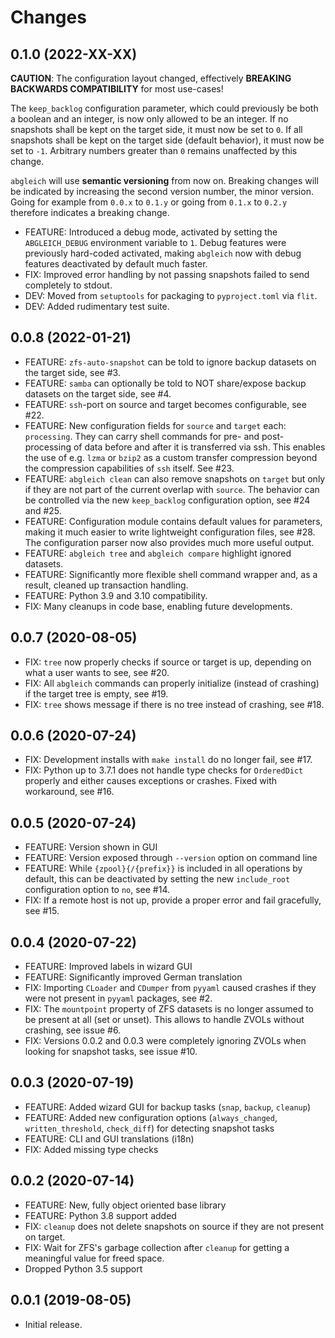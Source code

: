 # Changes

## 0.1.0 (2022-XX-XX)

**CAUTION**: The configuration layout changed, effectively **BREAKING BACKWARDS COMPATIBILITY** for most use-cases!

The `keep_backlog` configuration parameter, which could previously be both a boolean and an integer, is now only allowed to be an integer. If no snapshots shall be kept on the target side, it must now be set to `0`. If all snapshots shall be kept on the target side (default behavior), it must now be set to `-1`. Arbitrary numbers greater than `0` remains unaffected by this change.

`abgleich` will use **semantic versioning** from now on. Breaking changes will be indicated by increasing the second version number, the minor version. Going for example from `0.0.x` to `0.1.y` or going from `0.1.x` to `0.2.y` therefore indicates a breaking change.

- FEATURE: Introduced a debug mode, activated by setting the `ABGLEICH_DEBUG` environment variable to `1`. Debug features were previously hard-coded activated, making `abgleich` now with debug features deactivated by default much faster.
- FIX: Improved error handling by not passing snapshots failed to send completely to stdout.
- DEV: Moved from `setuptools` for packaging to `pyproject.toml` via `flit`.
- DEV: Added rudimentary test suite.

## 0.0.8 (2022-01-21)

- FEATURE: `zfs-auto-snapshot` can be told to ignore backup datasets on the target side, see #3.
- FEATURE: `samba` can optionally be told to NOT share/expose backup datasets on the target side, see #4.
- FEATURE: `ssh`-port on source and target becomes configurable, see #22.
- FEATURE: New configuration fields for `source` and `target` each: `processing`. They can carry shell commands for pre- and post-processing of data before and after it is transferred via ssh. This enables the use of e.g. `lzma` or `bzip2` as a custom transfer compression beyond the compression capabilities of `ssh` itself. See #23.
- FEATURE: `abgleich clean` can also remove snapshots on `target` but only if they are not part of the current overlap with `source`. The behavior can be controlled via the new `keep_backlog` configuration option, see #24 and #25.
- FEATURE: Configuration module contains default values for parameters, making it much easier to write lightweight configuration files, see #28. The configuration parser now also provides much more useful output.
- FEATURE: `abgleich tree` and `abgleich compare` highlight ignored datasets.
- FEATURE: Significantly more flexible shell command wrapper and, as a result, cleaned up transaction handling.
- FEATURE: Python 3.9 and 3.10 compatibility.
- FIX: Many cleanups in code base, enabling future developments.

## 0.0.7 (2020-08-05)

- FIX: `tree` now properly checks if source or target is up, depending on what a user wants to see, see #20.
- FIX: All `abgleich` commands can properly initialize (instead of crashing) if the target tree is empty, see #19.
- FIX: `tree` shows message if there is no tree instead of crashing, see #18.

## 0.0.6 (2020-07-24)

- FIX: Development installs with `make install` do no longer fail, see #17.
- FIX: Python up to 3.7.1 does not handle type checks for `OrderedDict` properly and either causes exceptions or crashes. Fixed with workaround, see #16.

## 0.0.5 (2020-07-24)

- FEATURE: Version shown in GUI
- FEATURE: Version exposed through `--version` option on command line
- FEATURE: While `{zpool}{/{prefix}}` is included in all operations by default, this can be deactivated by setting the new `include_root` configuration option to `no`, see #14.
- FIX: If a remote host is not up, provide a proper error and fail gracefully, see #15.

## 0.0.4 (2020-07-22)

- FEATURE: Improved labels in wizard GUI
- FEATURE: Significantly improved German translation
- FIX: Importing `CLoader` and `CDumper` from `pyyaml` caused crashes if they were not present in `pyyaml` packages, see #2.
- FIX: The `mountpoint` property of ZFS datasets is no longer assumed to be present at all (set or unset). This allows to handle ZVOLs without crashing, see issue #6.
- FIX: Versions 0.0.2 and 0.0.3 were completely ignoring ZVOLs when looking for snapshot tasks, see issue #10.

## 0.0.3 (2020-07-19)

- FEATURE: Added wizard GUI for backup tasks (`snap`, `backup`, `cleanup`)
- FEATURE: Added new configuration options (`always_changed`, `written_threshold`, `check_diff`) for detecting snapshot tasks
- FEATURE: CLI and GUI translations (i18n)
- FIX: Added missing type checks

## 0.0.2 (2020-07-14)

- FEATURE: New, fully object oriented base library
- FEATURE: Python 3.8 support added
- FIX: `cleanup` does not delete snapshots on source if they are not present on target.
- FIX: Wait for ZFS's garbage collection after `cleanup` for getting a meaningful value for freed space.
- Dropped Python 3.5 support

## 0.0.1 (2019-08-05)

- Initial release.
